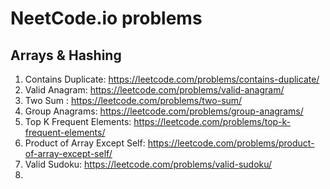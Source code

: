 

# NeetCode.io problems

## Arrays & Hashing

1. Contains Duplicate: https://leetcode.com/problems/contains-duplicate/
2. Valid Anagram: https://leetcode.com/problems/valid-anagram/
3. Two Sum : https://leetcode.com/problems/two-sum/
4. Group Anagrams: https://leetcode.com/problems/group-anagrams/
5. Top K Frequent Elements: https://leetcode.com/problems/top-k-frequent-elements/
6. Product of Array Except Self: https://leetcode.com/problems/product-of-array-except-self/
7. Valid Sudoku: https://leetcode.com/problems/valid-sudoku/
8. 